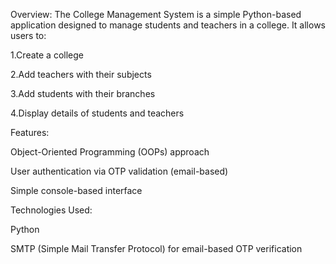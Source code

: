 Overview: The College Management System is a simple Python-based application designed to manage students and teachers in a college. It allows users to:

1.Create a college

2.Add teachers with their subjects

3.Add students with their branches

4.Display details of students and teachers

Features:

Object-Oriented Programming (OOPs) approach

User authentication via OTP validation (email-based)

Simple console-based interface

Technologies Used:

Python

SMTP (Simple Mail Transfer Protocol) for email-based OTP verification
